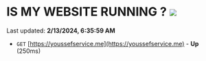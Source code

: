 # IS MY WEBSITE RUNNING ? [![](https://img.shields.io/static/v1?label=Sponsor&message=%E2%9D%A4&logo=GitHub&color=%23fe8e86)](https://github.com/sponsors/<username>)

Last updated: **2/13/2024, 6:35:59 AM**

- `GET` [https://youssefservice.me](https://youssefservice.me) - **Up** (250ms)
